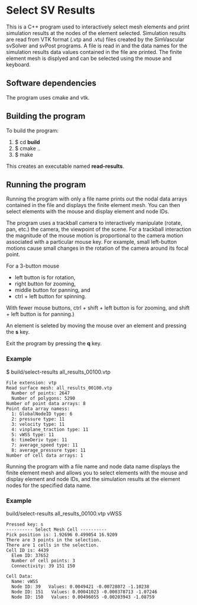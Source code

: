 
# Select SV Results

This is a C++ program used to interactively select mesh elements and print simulation results at the nodes of the element selected.
Simulation results are read from VTK format (.vtp and .vtu) files created by the SimVascular svSolver and svPost programs. 
A file is read in and the data names for the simulation results data values contained in the file are printed. The finite element
mesh is displyed and can be selected using the mouse and keyboard.

## Software dependencies
The program uses cmake and vtk. 

## Building the program
To build the program:
1. $ cd **build** 
2. $ cmake ..
3. $ make

This creates an executable named **read-results**.


## Running the program
Running the program with only a file name prints out the nodal data arrays contained in the file and displays the finite 
element mesh. You can then select elements with the mouse and display element and node IDs.

The program uses a trackball camera to interactively manipulate (rotate, pan, etc.) the camera, the viewpoint of the scene.
For a trackball interaction the magnitude of the mouse motion is proportional to the camera motion associated with a 
particular mouse key. For example, small left-button motions cause small changes in the rotation of the camera 
around its focal point. 

For a 3-button mouse
* left button is for rotation, 
* right button for zooming, 
* middle button for panning, and 
* ctrl + left button for spinning. 

With fewer mouse buttons, ctrl + shift + left button is for zooming, and shift + left button is for panning.)

An element is seleted by moving the mouse over an element and pressing the **s** key. 

Exit the program by pressing the **q** key.


### Example
$ build/select-results all_results_00100.vtp

```
File extension: vtp
Read surface mesh: all_results_00100.vtp
  Number of points: 2647
  Number of polygons: 5290
Number of point data arrays: 8
Point data array namess: 
  1: GlobalNodeID type: 6
  2: pressure type: 11
  3: velocity type: 11
  4: vinplane_traction type: 11
  5: vWSS type: 11
  6: timeDeriv type: 11
  7: average_speed type: 11
  8: average_pressure type: 11
Number of cell data arrays: 1
```

Running the program with a file name and node data name displays the finite element mesh and allows you to select elements 
with the mouse and display element and node IDs, and the simulation results at the element nodes for the specified data name.

### Example
build/select-results all_results_00100.vtp vWSS

```
Pressed key: s
---------- Select Mesh Cell ----------
Pick position is: 1.92696 0.499054 16.9209
There are 3 points in the selection.
There are 1 cells in the selection.
Cell ID is: 4439
  Elem ID: 37652
  Number of cell points: 3
  Connectivity: 39 151 150 

Cell Data: 
  Name: vWSS
  Node ID: 39   Values: 0.0049421 -0.00728072 -1.10238
  Node ID: 151   Values: 0.00041023 -0.000378713 -1.07246
  Node ID: 150   Values: 0.00496055 -0.00203943 -1.08759
```



